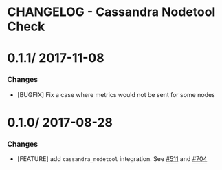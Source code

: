 # CHANGELOG - Cassandra Nodetool Check

0.1.1/ 2017-11-08
==================

### Changes

* [BUGFIX] Fix a case where metrics would not be sent for some nodes

0.1.0/ 2017-08-28
==================

### Changes

* [FEATURE] add `cassandra_nodetool` integration. See [#511][] and [#704][]

<!--- The following link definition list is generated by PimpMyChangelog --->
[#511]: https://github.com/DataDog/integrations-core/issues/511
[#704]: https://github.com/DataDog/integrations-core/issues/704
